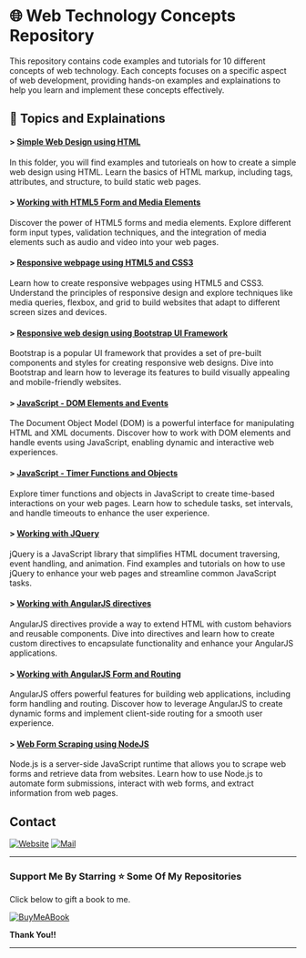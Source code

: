 # 🌐 Web Technology Concepts Repository

This repository contains code examples and tutorials for 10 different concepts of web technology. Each concepts focuses on a specific aspect of web development, providing hands-on examples and explainations to help you learn and implement these concepts effectively.

## 🌟 Topics and Explainations

#### > [Simple Web Design using HTML](/Exp-01)

In this folder, you will find examples and tutorieals on how to create a simple web design using HTML. Learn the basics of HTML markup, including tags, attributes, and structure, to build static web pages. 

#### > [Working with HTML5 Form and Media Elements](/Exp-02)

Discover the power of HTML5 forms and media elements. Explore different form input types, validation techniques, and the integration of media elements such as audio and video into your web pages. 

#### > [Responsive webpage using HTML5 and CSS3](/Exp-03)

Learn how to create responsive webpages using HTML5 and CSS3. Understand the principles of responsive design and explore techniques like media queries, flexbox, and grid to build websites that adapt to different screen sizes and devices. 

#### > [Responsive web design using Bootstrap UI Framework](/Exp-04)

Bootstrap is a popular UI framework that provides a set of pre-built components and styles for creating responsive web designs. Dive into Bootstrap and learn how to leverage its features to build visually appealing and mobile-friendly websites. 

#### > [JavaScript - DOM Elements and Events](/Exp-05)

The Document Object Model (DOM) is a powerful interface for manipulating HTML and XML documents. Discover how to work with DOM elements and handle events using JavaScript, enabling dynamic and interactive web experiences. 

#### > [JavaScript - Timer Functions and Objects](/Exp-06)

Explore timer functions and objects in JavaScript to create time-based interactions on your web pages. Learn how to schedule tasks, set intervals, and handle timeouts to enhance the user experience. 

#### > [Working with JQuery](/Exp-07)

jQuery is a JavaScript library that simplifies HTML document traversing, event handling, and animation. Find examples and tutorials on how to use jQuery to enhance your web pages and streamline common JavaScript tasks.

#### > [Working with AngularJS directives](/Exp-08)

AngularJS directives provide a way to extend HTML with custom behaviors and reusable components. Dive into directives and learn how to create custom directives to encapsulate functionality and enhance your AngularJS applications.

#### > [Working with AngularJS Form and Routing ](/Exp-09)

AngularJS offers powerful features for building web applications, including form handling and routing. Discover how to leverage AngularJS to create dynamic forms and implement client-side routing for a smooth user experience.

#### > [Web Form Scraping using NodeJS](/Exp-10)

Node.js is a server-side JavaScript runtime that allows you to scrape web forms and retrieve data from websites. Learn how to use Node.js to automate form submissions, interact with web forms, and extract information from web pages.


## Contact

[![Website](https://img.shields.io/badge/website-000000?style=for-the-badge&logo=About.me&logoColor=white)](https://rubangino.in/)
[![Mail](https://img.shields.io/badge/Gmail-D14836?style=for-the-badge&logo=gmail&logoColor=white)](mailto:info@rubangino.in)


<hr/>

### Support Me By Starring ⭐ Some Of My Repositories

Click below to gift a book to me.

[![BuyMeABook](https://img.shields.io/badge/Buy%20Me%20a%20Book-ffdd00?style=for-the-badge&logo=buy-me-a-book&logoColor=black)
](https://bit.ly/3M5jxLd)

**Thank You!!**

<hr/>
